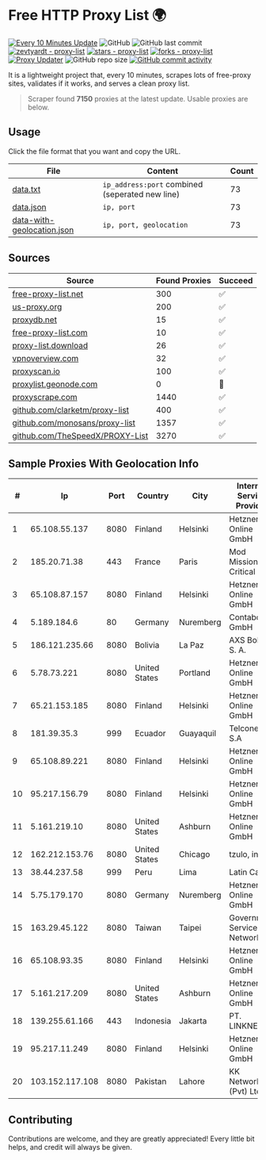 
# Free HTTP Proxy List 🌍

[![Every 10 Minutes Update](https://github.com/mertguvencli/http-proxy-list/actions/workflows/main.yml/badge.svg?branch=main)](https://github.com/mertguvencli/http-proxy-list/actions/workflows/main.yml)
![GitHub](https://img.shields.io/github/license/mertguvencli/http-proxy-list)
![GitHub last commit](https://img.shields.io/github/last-commit/mertguvencli/http-proxy-list)
[![zevtyardt - proxy-list](https://img.shields.io/static/v1?label=zevtyardt&message=proxy-list&color=blue&logo=github)](https://github.com/zevtyardt/proxy-list "Go to GitHub repo")
[![stars - proxy-list](https://img.shields.io/github/stars/zevtyardt/proxy-list?style=social)](https://github.com/zevtyardt/proxy-list)
[![forks - proxy-list](https://img.shields.io/github/forks/zevtyardt/proxy-list?style=social)](https://github.com/zevtyardt/proxy-list)
[![Proxy Updater](https://github.com/zevtyardt/proxy-list/workflows/Proxy%20Updater/badge.svg)](https://github.com/zevtyardt/proxy-list/actions?query=workflow:"Proxy+Updater")
![GitHub repo size](https://img.shields.io/github/repo-size/zevtyardt/proxy-list)
[![GitHub commit activity](https://img.shields.io/github/commit-activity/m/zevtyardt/proxy-list?logo=commits)](https://github.com/zevtyardt/proxy-list/commits/main)

It is a lightweight project that, every 10 minutes, scrapes lots of free-proxy sites, validates if it works, and serves a clean proxy list.

> Scraper found **7150** proxies at the latest update. Usable proxies are below.

## Usage

Click the file format that you want and copy the URL.

|File|Content|Count|
|----|-------|-----|
|[data.txt](https://raw.githubusercontent.com/mertguvencli/http-proxy-list/main/proxy-list/data.txt)|`ip_address:port` combined (seperated new line)|73|
|[data.json](https://raw.githubusercontent.com/mertguvencli/http-proxy-list/main/proxy-list/data.json)|`ip, port`|73|
|[data-with-geolocation.json](https://raw.githubusercontent.com/mertguvencli/http-proxy-list/main/proxy-list/data-with-geolocation.json)|`ip, port, geolocation`|73|

## Sources

|Source|Found Proxies|Succeed|
|------|-------------|-------|
|[free-proxy-list.net](https://free-proxy-list.net)|300|✅|
|[us-proxy.org](https://www.us-proxy.org)|200|✅|
|[proxydb.net](http://proxydb.net)|15|✅|
|[free-proxy-list.com](https://free-proxy-list.com/?page=&port=&type%5B%5D=http&type%5B%5D=https&up_time=0&search=Search)|10|✅|
|[proxy-list.download](https://www.proxy-list.download/HTTP)|26|✅|
|[vpnoverview.com](https://vpnoverview.com/privacy/anonymous-browsing/free-proxy-servers)|32|✅|
|[proxyscan.io](https://www.proxyscan.io)|100|✅|
|[proxylist.geonode.com](https://proxylist.geonode.com/api/proxy-list?limit=300&page=1&sort_by=lastChecked&sort_type=desc&protocols=http,https)|0|🚫|
|[proxyscrape.com](https://api.proxyscrape.com/v2/?request=displayproxies&protocol=http&timeout=10000&country=all&ssl=all&anonymity=all)|1440|✅|
|[github.com/clarketm/proxy-list](https://raw.githubusercontent.com/clarketm/proxy-list/master/proxy-list-raw.txt)|400|✅|
|[github.com/monosans/proxy-list](https://raw.githubusercontent.com/monosans/proxy-list/main/proxies/http.txt)|1357|✅|
|[github.com/TheSpeedX/PROXY-List](https://raw.githubusercontent.com/TheSpeedX/PROXY-List/master/http.txt)|3270|✅|


## Sample Proxies With Geolocation Info

|#|Ip|Port|Country|City|Internet Service Provider|
|-|--|----|-------|----|-------------------------|
|1|65.108.55.137|8080|Finland|Helsinki|Hetzner Online GmbH|
|2|185.20.71.38|443|France|Paris|Mod Mission Critical LLC|
|3|65.108.87.157|8080|Finland|Helsinki|Hetzner Online GmbH|
|4|5.189.184.6|80|Germany|Nuremberg|Contabo GmbH|
|5|186.121.235.66|8080|Bolivia|La Paz|AXS Bolivia S. A.|
|6|5.78.73.221|8080|United States|Portland|Hetzner Online GmbH|
|7|65.21.153.185|8080|Finland|Helsinki|Hetzner Online GmbH|
|8|181.39.35.3|999|Ecuador|Guayaquil|Telconet S.A|
|9|65.108.89.221|8080|Finland|Helsinki|Hetzner Online GmbH|
|10|95.217.156.79|8080|Finland|Helsinki|Hetzner Online GmbH|
|11|5.161.219.10|8080|United States|Ashburn|Hetzner Online GmbH|
|12|162.212.153.76|8080|United States|Chicago|tzulo, inc.|
|13|38.44.237.58|999|Peru|Lima|Latin Cable|
|14|5.75.179.170|8080|Germany|Nuremberg|Hetzner Online GmbH|
|15|163.29.45.122|8080|Taiwan|Taipei|Government Service Network|
|16|65.108.93.35|8080|Finland|Helsinki|Hetzner Online GmbH|
|17|5.161.217.209|8080|United States|Ashburn|Hetzner Online GmbH|
|18|139.255.61.166|443|Indonesia|Jakarta|PT. LINKNET|
|19|95.217.11.249|8080|Finland|Helsinki|Hetzner Online GmbH|
|20|103.152.117.108|8080|Pakistan|Lahore|KK Networks (Pvt) Ltd.|



## Contributing

Contributions are welcome, and they are greatly appreciated! Every
little bit helps, and credit will always be given.


